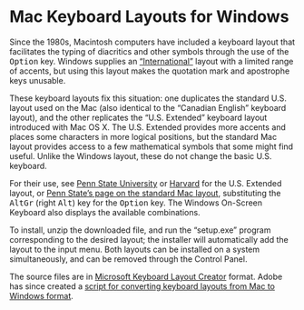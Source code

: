 Mac Keyboard Layouts for Windows
================================

Since the 1980s, Macintosh computers have included a keyboard layout that facilitates the typing of diacritics and other symbols through the use of the <kbd>Option</kbd> key. Windows supplies an [“International”](http://symbolcodes.tlt.psu.edu/accents/codeint.html) layout with a limited range of accents, but using this layout makes the quotation mark and apostrophe keys unusable.

These keyboard layouts fix this situation: one duplicates the standard U.S. layout used on the Mac (also identical to the “Canadian English” keyboard layout), and the other replicates the “U.S. Extended” keyboard layout introduced with Mac OS X. The U.S. Extended provides more accents and places some characters in more logical positions, but the standard Mac layout provides access to a few mathematical symbols that some might find useful. Unlike the Windows layout, these do not change the basic U.S. keyboard.

For their use, see [Penn State University](http://symbolcodes.tlt.psu.edu/accents/codemacext.html) or [Harvard](http://isites.harvard.edu/fs/docs/icb.topic537340.files/USExtended.pdf) for the U.S. Extended layout, or [Penn State’s page on the standard Mac layout](http://symbolcodes.tlt.psu.edu/accents/codemac.html), substituting the <kbd>AltGr</kbd> (right <kbd>Alt</kbd>) key for the <kbd>Option</kbd> key. The Windows On-Screen Keyboard also displays the available combinations.

To install, unzip the downloaded file, and run the “setup.exe” program corresponding to the desired layout; the installer will automatically add the layout to the input menu. Both layouts can be installed on a system simultaneously, and can be removed through the Control Panel.

The source files are in [Microsoft Keyboard Layout Creator](http://msdn.microsoft.com/en-us/goglobal/bb964665) format. Adobe has since created a [script for converting keyboard layouts from Mac to Windows format](http://blogs.adobe.com/typblography/2012/03/on-keyboard-layouts.html).
